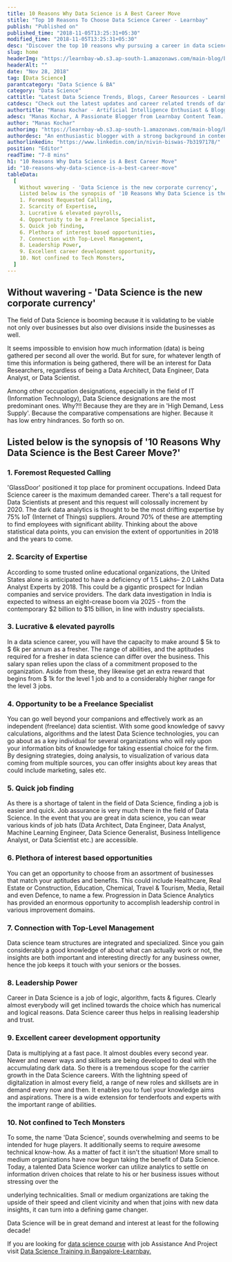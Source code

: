 ```yaml
---
title: 10 Reasons Why Data Science is A Best Career Move
stitle: "Top 10 Reasons To Choose Data Science Career - Learnbay"
publish: "Published on"
published_time: "2018-11-05T13:25:31+05:30"
modified_time: "2018-11-05T13:25:31+05:30"
desc: "Discover the top 10 reasons why pursuing a career in data science is a smart move. Learn how data science can unlock endless opportunities for growth and success."
slug: home
headerImg: "https://learnbay-wb.s3.ap-south-1.amazonaws.com/main-blog/blog/10-reasons-why-data-science-is-a-best-career-move-1.png"
headerAlt: ""
date: "Nov 28, 2018"
tag: [Data Science]
parantcategory: "Data Science & BA"
category: "Data Science"
cattitle: "Latest Data Science Trends, Blogs, Career Resources - Learnbay Blogs"
catdesc: "Check out the latest updates and career related trends of data science and business analytics here inside the Learnbay's data science blogs."
authortitle: "Manas Kochar - Artificial Intelligence Enthusiast & Blogger | Learnbay"
adesc: "Manas Kochar, A Passionate Blogger from Learnbay Content Team. Explore her Artificial Intelligence and Machine Learning Blogs."
author: "Manas Kochar"
authorimg: "https://learnbay-wb.s3.ap-south-1.amazonaws.com/main-blog/blog/manas-kochar.webp"
authordesc: "An enthusiastic blogger with a strong background in content creation and a hard-core interest in emerging technologies, mainly hot topics and happenings in AI and machine learning."
authorlinkedin: "https://www.linkedin.com/in/nivin-biswas-7b3197178/"
position: "Editor"
readTime: "7-8 mins"
h1: "10 Reasons Why Data Science is A Best Career Move"
id: "10-reasons-why-data-science-is-a-best-career-move"
tableData:
  [
    Without wavering - 'Data Science is the new corporate currency',
    Listed below is the synopsis of '10 Reasons Why Data Science is the Best Career Move?',
    1. Foremost Requested Calling,
    2. Scarcity of Expertise,
    3. Lucrative & elevated payrolls,
    4. Opportunity to be a Freelance Specialist,
    5. Quick job finding,
    6. Plethora of interest based opportunities,
    7. Connection with Top-Level Management,
    8. Leadership Power,
    9. Excellent career development opportunity,
    10. Not confined to Tech Monsters,
  ]
---
```


## Without wavering - 'Data Science is the new corporate currency'

The field of Data Science is booming because it is validating to be viable not only over businesses but also over divisions inside the businesses as well.

It seems impossible to envision how much information (data) is being gathered per second all over the world. But for sure, for whatever length of time this information is being gathered, there will be an interest for Data Researchers, regardless of being a Data Architect, Data Engineer, Data Analyst, or Data Scientist.

Among other occupation designations, especially in the field of IT (Information Technology), Data Science designations are the most predominant ones. Why?!! Because they are they are in 'High Demand, Less Supply'. Because the comparative compensations are higher. Because it has low entry hindrances. So forth so on.

## Listed below is the synopsis of '10 Reasons Why Data Science is the Best Career Move?'

### 1. Foremost Requested Calling

'GlassDoor' positioned it top place for prominent occupations. Indeed Data Science career is the maximum demanded career. There's a tall request for Data Scientists at present and this request will colossally increment by 2020.
The dark data analytics is thought to be the most drifting expertise by 75% IoT (Internet of Things) suppliers. Around 70% of these are attempting to find employees with significant ability.
Thinking about the above statistical data points, you can envision the extent of opportunities in 2018 and the years to come.

### 2. Scarcity of Expertise

According to some trusted online educational organizations, the United States alone is anticipated to have a deficiency of 1.5 Lakhs– 2.0 Lakhs Data Analyst Experts by 2018. This could be a gigantic prospect for Indian companies and service providers. The dark data investigation in India is expected to witness an eight-crease boom via 2025 - from the contemporary $2 billion to $15 billion, in line with industry specialists.

### 3. Lucrative & elevated payrolls

In a data science career, you will have the capacity to make around $ 5k to $ 6k per annum as a fresher. The range of abilities, and the aptitudes required for a fresher in data science can differ over the business. This salary span relies upon the class of a commitment proposed to the organization. Aside from these, they likewise get an extra reward that begins from $ 1k for the level 1 job and to a considerably higher range for the level 3 jobs.

### 4. Opportunity to be a Freelance Specialist

You can go well beyond your companions and effectively work as an independent (freelance) data scientist. With some good knowledge of savvy calculations, algorithms and the latest Data Science technologies, you can go about as a key individual for several organizations who will rely upon your information bits of knowledge for taking essential choice for the firm.
By designing strategies, doing analysis, to visualization of various data coming from multiple sources, you can offer insights about key areas that could include marketing, sales etc.

### 5. Quick job finding

As there is a shortage of talent in the field of Data Science, finding a job is easier and quick. Job assurance is very much there in the field of Data Science. In the event that you are great in data science, you can wear various kinds of job hats (Data Architect, Data Engineer, Data Analyst, Machine Learning Engineer, Data Science Generalist, Business Intelligence Analyst, or Data Scientist etc.) are accessible.

### 6. Plethora of interest based opportunities

You can get an opportunity to choose from an assortment of businesses that match your aptitudes and benefits. This could include Healthcare, Real Estate or Construction, Education, Chemical, Travel & Tourism, Media, Retail and even Defence, to name a few.
Progression in Data Science Analytics has provided an enormous opportunity to accomplish leadership control in various improvement domains.

### 7. Connection with Top-Level Management

Data science team structures are integrated and specialized. Since you gain considerably a good knowledge of about what can actually work or not, the insights are both important and interesting directly for any business owner, hence the job keeps it touch with your seniors or the bosses.

### 8. Leadership Power

Career in Data Science is a job of logic, algorithm, facts & figures. Clearly almost everybody will get inclined towards the choice which has numerical and logical reasons. Data Science career thus helps in realising leadership and trust.

### 9. Excellent career development opportunity

Data is multiplying at a fast pace. It almost doubles every second year. Newer and newer ways and skillsets are being developed to deal with the accumulating dark data. So there is a tremendous scope for the carrier growth in the Data Science careers. With the lightning speed of digitalization in almost every field, a range of new roles and skillsets are in demand every now and then. It enables you to fuel your knowledge aims and aspirations. There is a wide extension for tenderfoots and experts with the important range of abilities.

### 10. Not confined to Tech Monsters

To some, the name 'Data Science', sounds overwhelming and seems to be intended for huge players. It additionally seems to require awesome technical know-how. As a matter of fact it isn't the situation! More small to medium organizations have now begun taking the benefit of Data Science. Today, a talented Data Science worker can utilize analytics to settle on information driven choices that relate to his or her business issues without stressing over the

underlying technicalities. Small or medium organizations are taking the upside of their speed and client vicinity and when that joins with new data insights, it can turn into a defining game changer.

Data Science will be in great demand and interest at least for the following decade!

If you are looking for <a href="https://www.learnbay.co/data-science-course-training-in-bangalore" target="_blank">data science course</a> with job Assistance And Project visit
<a href="https://www.learnbay.co/data-science-course-training-in-bangalore" target="_blank">Data Science Training in Bangalore-Learnbay.</a>
